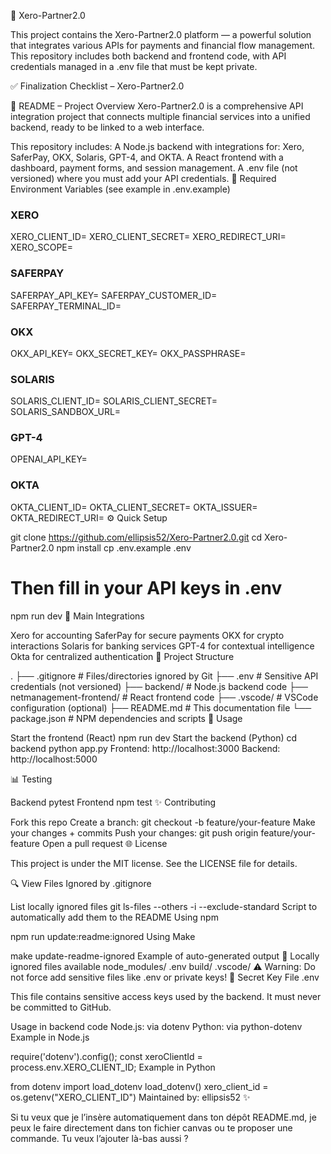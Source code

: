 🚀 Xero-Partner2.0

This project contains the Xero-Partner2.0 platform — a powerful solution that integrates various APIs for payments and financial flow management. This repository includes both backend and frontend code, with API credentials managed in a .env file that must be kept private.

✅ Finalization Checklist – Xero-Partner2.0

📘 README – Project Overview
Xero-Partner2.0 is a comprehensive API integration project that connects multiple financial services into a unified backend, ready to be linked to a web interface.

This repository includes:
A Node.js backend with integrations for: Xero, SaferPay, OKX, Solaris, GPT-4, and OKTA.
A React frontend with a dashboard, payment forms, and session management.
A .env file (not versioned) where you must add your API credentials.
🔑 Required Environment Variables (see example in .env.example)
### XERO ###
XERO_CLIENT_ID=
XERO_CLIENT_SECRET=
XERO_REDIRECT_URI=
XERO_SCOPE=

### SAFERPAY ###
SAFERPAY_API_KEY=
SAFERPAY_CUSTOMER_ID=
SAFERPAY_TERMINAL_ID=

### OKX ###
OKX_API_KEY=
OKX_SECRET_KEY=
OKX_PASSPHRASE=

### SOLARIS ###
SOLARIS_CLIENT_ID=
SOLARIS_CLIENT_SECRET=
SOLARIS_SANDBOX_URL=

### GPT-4 ###
OPENAI_API_KEY=

### OKTA ###
OKTA_CLIENT_ID=
OKTA_CLIENT_SECRET=
OKTA_ISSUER=
OKTA_REDIRECT_URI=
⚙️ Quick Setup

git clone https://github.com/ellipsis52/Xero-Partner2.0.git
cd Xero-Partner2.0
npm install
cp .env.example .env
# Then fill in your API keys in .env
npm run dev
🧩 Main Integrations

Xero for accounting
SaferPay for secure payments
OKX for crypto interactions
Solaris for banking services
GPT-4 for contextual intelligence
Okta for centralized authentication
📂 Project Structure

.
├── .gitignore                # Files/directories ignored by Git
├── .env                      # Sensitive API credentials (not versioned)
├── backend/                  # Node.js backend code
├── netmanagement-frontend/   # React frontend code
├── .vscode/                  # VSCode configuration (optional)
├── README.md                 # This documentation file
└── package.json              # NPM dependencies and scripts
🚀 Usage

Start the frontend (React)
npm run dev
Start the backend (Python)
cd backend
python app.py
Frontend: http://localhost:3000
Backend: http://localhost:5000

📊 Testing

Backend
pytest
Frontend
npm test
✨ Contributing

Fork this repo
Create a branch: git checkout -b feature/your-feature
Make your changes + commits
Push your changes: git push origin feature/your-feature
Open a pull request
🌐 License

This project is under the MIT license. See the LICENSE file for details.

🔍 View Files Ignored by .gitignore

List locally ignored files
git ls-files --others -i --exclude-standard
Script to automatically add them to the README
Using npm

npm run update:readme:ignored
Using Make

make update-readme-ignored
Example of auto-generated output
📁 Locally ignored files available
node_modules/
.env
build/
.vscode/
⚠️ Warning: Do not force add sensitive files like .env or private keys!
🔐 Secret Key File .env

This file contains sensitive access keys used by the backend. It must never be committed to GitHub.

Usage in backend code
Node.js: via dotenv
Python: via python-dotenv
Example in Node.js

require('dotenv').config();
const xeroClientId = process.env.XERO_CLIENT_ID;
Example in Python

from dotenv import load_dotenv
load_dotenv()
xero_client_id = os.getenv("XERO_CLIENT_ID")
Maintained by: ellipsis52 ✨

Si tu veux que je l’insère automatiquement dans ton dépôt README.md, je peux le faire directement dans ton fichier canvas ou te proposer une commande. Tu veux l’ajouter là-bas aussi ?


